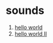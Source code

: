 # sounds

1. [hello world](https://soundcloud.com/tinystride/hello-world)
1. [hello world II](https://soundcloud.com/tinystride/hello-world-ii)
